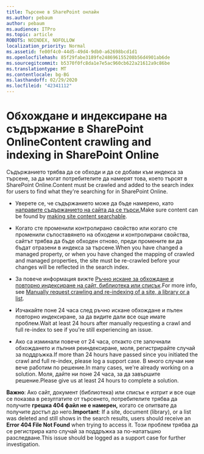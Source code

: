 ```yaml
---
title: Търсене в SharePoint онлайн
ms.author: pebaum
author: pebaum
ms.audience: ITPro
ms.topic: article
ROBOTS: NOINDEX, NOFOLLOW
localization_priority: Normal
ms.assetid: fe00f4c0-44d5-49d4-9db0-a62698bcd1d1
ms.openlocfilehash: 85f29fabe3189fe248696155208b56d4901ab6de
ms.sourcegitcommit: b5370f0fc8da1e7e5ac960cb622a21612a9c86be
ms.translationtype: MT
ms.contentlocale: bg-BG
ms.lasthandoff: 02/29/2020
ms.locfileid: "42341112"
---
```

# <a name="content-crawling-and-indexing-in-sharepoint-online"></a><span data-ttu-id="937c9-102">Обхождане и индексиране на съдържание в SharePoint Online</span><span class="sxs-lookup"><span data-stu-id="937c9-102">Content crawling and indexing in SharePoint Online</span></span>

<span data-ttu-id="937c9-103">Съдържанието трябва да се обходи и да се добави към индекса за търсене, за да могат потребителите да намерят това, което търсят в SharePoint Online.</span><span class="sxs-lookup"><span data-stu-id="937c9-103">Content must be crawled and added to the search index for users to find what they're searching for in SharePoint Online.</span></span>

- <span data-ttu-id="937c9-104">Уверете се, че съдържанието може да бъде намерено, като [направите съдържанието на сайта да се търси.](https://docs.microsoft.com/sharepoint/make-site-content-searchable)</span><span class="sxs-lookup"><span data-stu-id="937c9-104">Make sure content can be found by [making site content searchable](https://docs.microsoft.com/sharepoint/make-site-content-searchable).</span></span>

- <span data-ttu-id="937c9-105">Когато сте променили контролирано свойство или когато сте променили съпоставянето на обходени и контролирани свойства, сайтът трябва да бъде обходен отново, преди промените ви да бъдат отразени в индекса за търсене.</span><span class="sxs-lookup"><span data-stu-id="937c9-105">When you have changed a managed property, or when you have changed the mapping of crawled and managed properties, the site must be re-crawled before your changes will be reflected in the search index.</span></span>

- <span data-ttu-id="937c9-106">За повече информация вижте [Ръчно искане за обхождане и повторно индексиране на сайт, библиотека или списък](https://docs.microsoft.com/sharepoint/crawl-site-content).</span><span class="sxs-lookup"><span data-stu-id="937c9-106">For more info, see [Manually request crawling and re-indexing of a site, a library or a list](https://docs.microsoft.com/sharepoint/crawl-site-content).</span></span>

- <span data-ttu-id="937c9-107">Изчакайте поне 24 часа след ръчно искане обхождане и пълен повторно индексиране, за да видите дали все още имате проблем.</span><span class="sxs-lookup"><span data-stu-id="937c9-107">Wait at least 24 hours after manually requesting a crawl and full re-index to see if you're still experiencing an issue.</span></span>

- <span data-ttu-id="937c9-108">Ако са изминали повече от 24 часа, откакто сте започнали обхождането и пълния реиндексиране, моля, регистрирайте случай за поддръжка.</span><span class="sxs-lookup"><span data-stu-id="937c9-108">If more than 24 hours have passed since you initiated the crawl and full re-index, please log a support case.</span></span> <span data-ttu-id="937c9-109">В много случаи ние вече работим по решение.</span><span class="sxs-lookup"><span data-stu-id="937c9-109">In many cases, we're already working on a solution.</span></span> <span data-ttu-id="937c9-110">Моля, дайте ни поне 24 часа, за да завършите решение.</span><span class="sxs-lookup"><span data-stu-id="937c9-110">Please give us at least 24 hours to complete a solution.</span></span>

<span data-ttu-id="937c9-111">**Важно**: Ако сайт, документ (библиотека) или списък е изтрит и все още се показва в резултатите от търсенето, потребителите трябва да получите **грешка 404 файл не е намерен,** когато се опитвате да получите достъп до него.</span><span class="sxs-lookup"><span data-stu-id="937c9-111">**Important**: If a site, document (library), or a list was deleted and still shows in the search results, users should receive an **Error 404 File Not Found** when trying to access it.</span></span> <span data-ttu-id="937c9-112">Този проблем трябва да се регистрира като случай за поддръжка за по-нататъшно разследване.</span><span class="sxs-lookup"><span data-stu-id="937c9-112">This issue should be logged as a support case for further investigation.</span></span>



